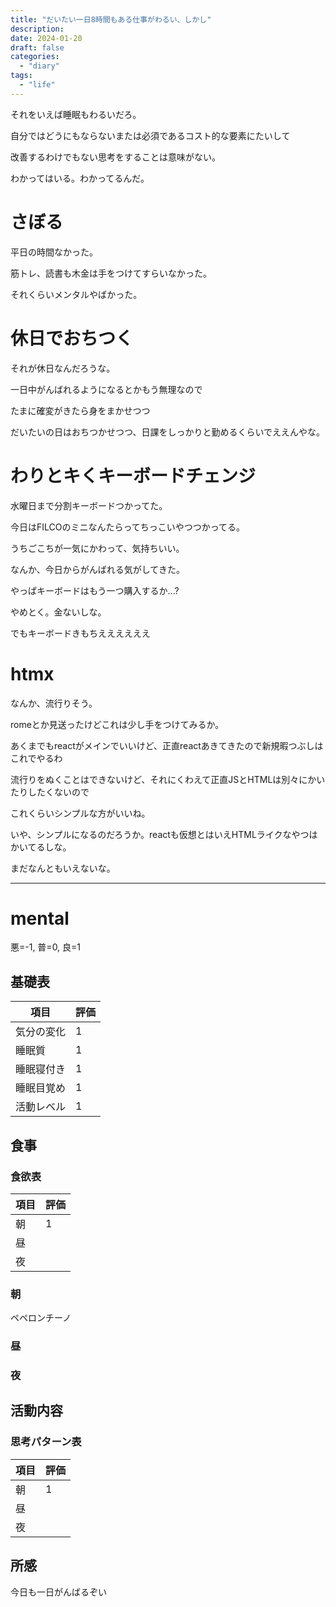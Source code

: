 ```yaml
---
title: "だいたい一日8時間もある仕事がわるい、しかし"
description:
date: 2024-01-20
draft: false
categories:
  - "diary"
tags:
  - "life"
---
```


それをいえば睡眠もわるいだろ。

自分ではどうにもならないまたは必須であるコスト的な要素にたいして

改善するわけでもない思考をすることは意味がない。

わかってはいる。わかってるんだ。

# さぼる

平日の時間なかった。

筋トレ、読書も木金は手をつけてすらいなかった。

それくらいメンタルやばかった。

# 休日でおちつく

それが休日なんだろうな。

一日中がんばれるようになるとかもう無理なので

たまに確変がきたら身をまかせつつ

だいたいの日はおちつかせつつ、日課をしっかりと勤めるくらいでええんやな。

# わりとキくキーボードチェンジ

水曜日まで分割キーボードつかってた。

今日はFILCOのミニなんたらってちっこいやつつかってる。

うちごこちが一気にかわって、気持ちいい。

なんか、今日からがんばれる気がしてきた。

やっぱキーボードはもう一つ購入するか...?

やめとく。金ないしな。

でもキーボードきもちええええええ

# htmx

なんか、流行りそう。

romeとか見送ったけどこれは少し手をつけてみるか。

あくまでもreactがメインでいいけど、正直reactあきてきたので新規暇つぶしはこれでやるわ

流行りをぬくことはできないけど、それにくわえて正直JSとHTMLは別々にかいたりしたくないので

これくらいシンプルな方がいいね。

いや、シンプルになるのだろうか。reactも仮想とはいえHTMLライクなやつはかいてるしな。

まだなんともいえないな。

---

# mental

悪=-1, 普=0, 良=1

## 基礎表

| 項目       | 評価 |
| ---------- | ---- |
| 気分の変化 | 1    |
| 睡眠質     | 1    |
| 睡眠寝付き | 1    |
| 睡眠目覚め | 1    |
| 活動レベル | 1    |

## 食事

### 食欲表

| 項目 | 評価 |
| ---- | ---- |
| 朝   | 1    |
| 昼   |      |
| 夜   |      |

### 朝

ペペロンチーノ

### 昼

### 夜

## 活動内容

### 思考パターン表

| 項目 | 評価 |
| ---- | ---- |
| 朝   | 1    |
| 昼   |      |
| 夜   |      |

## 所感

今日も一日がんばるぞい
